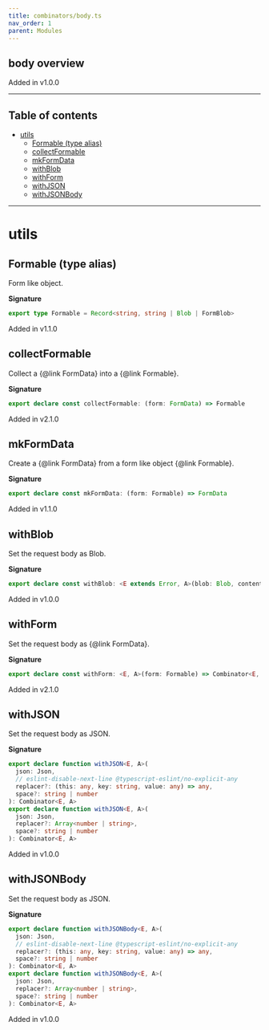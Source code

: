 ```yaml
---
title: combinators/body.ts
nav_order: 1
parent: Modules
---
```


## body overview

Added in v1.0.0

---

<h2 class="text-delta">Table of contents</h2>

- [utils](#utils)
  - [Formable (type alias)](#formable-type-alias)
  - [collectFormable](#collectformable)
  - [mkFormData](#mkformdata)
  - [withBlob](#withblob)
  - [withForm](#withform)
  - [withJSON](#withjson)
  - [withJSONBody](#withjsonbody)

---

# utils

## Formable (type alias)

Form like object.

**Signature**

```ts
export type Formable = Record<string, string | Blob | FormBlob>
```

Added in v1.1.0

## collectFormable

Collect a {@link FormData} into a {@link Formable}.

**Signature**

```ts
export declare const collectFormable: (form: FormData) => Formable
```

Added in v2.1.0

## mkFormData

Create a {@link FormData} from a form like object {@link Formable}.

**Signature**

```ts
export declare const mkFormData: (form: Formable) => FormData
```

Added in v1.1.0

## withBlob

Set the request body as Blob.

**Signature**

```ts
export declare const withBlob: <E extends Error, A>(blob: Blob, contentType: string) => Combinator<E, A, E, A>
```

Added in v1.0.0

## withForm

Set the request body as {@link FormData}.

**Signature**

```ts
export declare const withForm: <E, A>(form: Formable) => Combinator<E, A, E, A>
```

Added in v2.1.0

## withJSON

Set the request body as JSON.

**Signature**

```ts
export declare function withJSON<E, A>(
  json: Json,
  // eslint-disable-next-line @typescript-eslint/no-explicit-any
  replacer?: (this: any, key: string, value: any) => any,
  space?: string | number
): Combinator<E, A>
export declare function withJSON<E, A>(
  json: Json,
  replacer?: Array<number | string>,
  space?: string | number
): Combinator<E, A>
```

Added in v1.0.0

## withJSONBody

Set the request body as JSON.

**Signature**

```ts
export declare function withJSONBody<E, A>(
  json: Json,
  // eslint-disable-next-line @typescript-eslint/no-explicit-any
  replacer?: (this: any, key: string, value: any) => any,
  space?: string | number
): Combinator<E, A>
export declare function withJSONBody<E, A>(
  json: Json,
  replacer?: Array<number | string>,
  space?: string | number
): Combinator<E, A>
```

Added in v1.0.0
